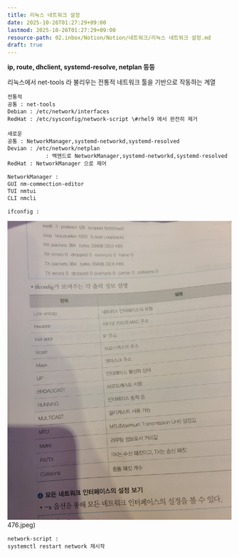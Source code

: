 ```yaml
---
title: 리눅스 네트워크 설정
date: 2025-10-26T01:27:29+09:00
lastmod: 2025-10-26T01:27:29+09:00
resource-path: 02.inbox/Notion/Notion/네트워크/리눅스 네트워크 설정.md
draft: true
---
```

**ip, route, dhclient, systemd-resolve, netplan 등등**

  

리눅스에서 net-tools 라 불리우는 전통적 네트워크 툴을 기반으로 작동하는 계열

```
전통적
공통 : net-tools
Debian : /etc/network/interfaces
RedHat : /etc/sysconfig/network-script \#rhel9 에서 완전히 제거

새로운
공통 : NetworkManager,systemd-networkd,systemd-resolved
Devian : /etc/network/netplan 
			: 백엔드로 NetworkManager,systemd-networkd,systemd-resolved
RedHat : NetworkManager 으로 제어
```

```
NetworkManager :
GUI nm-commection-editor
TUI nmtui
CLI nmcli
```

```
ifconfig :
```

![Untitled](../../../../08.media/20240428070476.jpeg)476.jpeg)

  

  

  

```
network-script : 
systemctl restart network 재시작
```